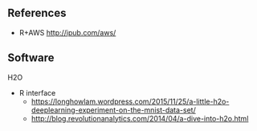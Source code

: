 ## References

* R+AWS http://ipub.com/aws/

## Software 

H2O

* R interface
    * https://longhowlam.wordpress.com/2015/11/25/a-little-h2o-deeplearning-experiment-on-the-mnist-data-set/
    * http://blog.revolutionanalytics.com/2014/04/a-dive-into-h2o.html
